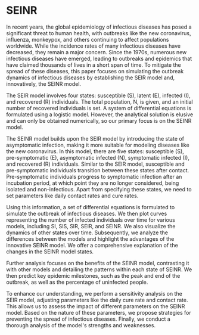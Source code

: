 # SEINR
In recent years, the global epidemiology of infectious diseases has posed a significant threat to human health, with outbreaks like the new coronavirus, influenza, monkeypox, and others continuing to affect populations worldwide. While the incidence rates of many infectious diseases have decreased, they remain a major concern. Since the 1970s, numerous new infectious diseases have emerged, leading to outbreaks and epidemics that have claimed thousands of lives in a short span of time. To mitigate the spread of these diseases, this paper focuses on simulating the outbreak dynamics of infectious diseases by establishing the SEIR model and, innovatively, the SEINR model.

The SEIR model involves four states: susceptible (S), latent (E), infected (I), and recovered (R) individuals. The total population, N, is given, and an initial number of recovered individuals is set. A system of differential equations is formulated using a logistic model. However, the analytical solution is elusive and can only be obtained numerically, so our primary focus is on the SEINR model.

The SEINR model builds upon the SEIR model by introducing the state of asymptomatic infection, making it more suitable for modeling diseases like the new coronavirus. In this model, there are five states: susceptible (S), pre-symptomatic (E), asymptomatic infected (N), symptomatic infected (I), and recovered (R) individuals. Similar to the SEIR model, susceptible and pre-symptomatic individuals transition between these states after contact. Pre-symptomatic individuals progress to symptomatic infection after an incubation period, at which point they are no longer considered, being isolated and non-infectious. Apart from specifying these states, we need to set parameters like daily contact rates and cure rates.

Using this information, a set of differential equations is formulated to simulate the outbreak of infectious diseases. We then plot curves representing the number of infected individuals over time for various models, including SI, SIS, SIR, SEIR, and SEINR. We also visualize the dynamics of other states over time. Subsequently, we analyze the differences between the models and highlight the advantages of the innovative SEINR model. We offer a comprehensive explanation of the changes in the SEINR model states.

Further analysis focuses on the benefits of the SEINR model, contrasting it with other models and detailing the patterns within each state of SEINR. We then predict key epidemic milestones, such as the peak and end of the outbreak, as well as the percentage of uninfected people.

To enhance our understanding, we perform a sensitivity analysis on the SEIR model, adjusting parameters like the daily cure rate and contact rate. This allows us to assess the impact of different parameters on the SEINR model. Based on the nature of these parameters, we propose strategies for preventing the spread of infectious diseases. Finally, we conduct a thorough analysis of the model's strengths and weaknesses.
